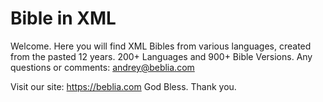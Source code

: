 # Bible in XML
Welcome. Here you will find XML Bibles from various languages, created from the pasted 12 years.
200+ Languages and 900+ Bible Versions.
Any questions or comments: andrey@beblia.com

Visit our site:
https://beblia.com
God Bless.
Thank you.
